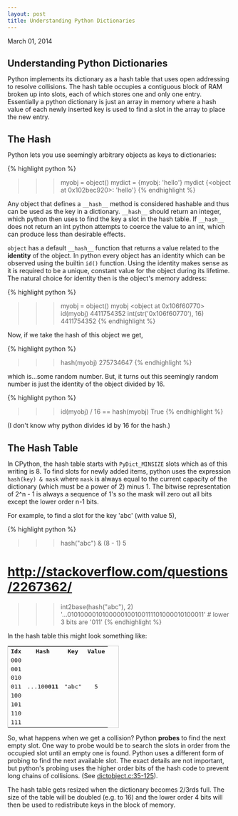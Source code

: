 ```yaml
---
layout: post
title: Understanding Python Dictionaries
---
```


<span class="meta">March 01, 2014</span>

<style>
h2.sectionTitle {
    margin-bottom: 10px;
}
#post ul {
    margin-left: 20px;
}
</style>

<h2 class="sectionTitle">Understanding Python Dictionaries</h2>

Python implements its dictionary as a hash table that uses open addressing to
resolve collisions.  The hash table occupies a contiguous block of RAM broken up
into slots, each of which stores one and only one entry.  Essentially a python
dictionary is just an array in memory where a hash value of each newly inserted key is
used to find a slot in the array to place the new entry.

<h2 class="sectionTitle">The Hash</h2>

Python lets you use seemingly arbitrary objects as keys to dictionaries:

{% highlight python %}
>>> myobj = object()
>>> mydict = {myobj: 'hello'}
>>> mydict
{<object at 0x102bec920>: 'hello'}
{% endhighlight %}

Any object that defines a ``__hash__`` method is considered hashable and thus
can be used as the key in a dictionary.  ``__hash__`` should return an integer,
which python then uses to find the key a slot in the hash table.
If ``__hash__`` does not return an int python attempts to coerce the value to
an int, which can produce less than desirable effects.

``object`` has a default ``__hash__`` function that returns a value
related to the __identity__ of the object.  In python every object has an identity
which can be observed using the builtin ``id()`` function.  Using the identity
makes sense as it is required to be a unique, constant value for the object during
its lifetime.  The natural choice for identity then is the object's
memory address:

{% highlight python %}
>>> myobj = object()
>>> myobj
<object at 0x106f60770>
>>> id(myobj)
4411754352
>>> int(str('0x106f60770'), 16)
4411754352
{% endhighlight %}

Now, if we take the hash of this object we get,

{% highlight python %}
>>> hash(myobj)
275734647
{% endhighlight %}

which is...some random number.  But, it turns out this seemingly random number is
just the identity of the object divided by 16.

{% highlight python %}
>>> id(myobj) / 16 == hash(myobj)
True
{% endhighlight %}

(I don't know why python divides id by 16 for the hash.)

<h2 class="sectionTitle">The Hash Table</h2>

In CPython, the hash table starts with ``PyDict_MINSIZE`` slots which
as of this writing is 8.  To find slots for newly added items, python uses the
expression ``hash(key) & mask`` where ``mask`` is always equal to the current capacity
of the dictionary (which must be a power of 2) minus 1.  The bitwise representation
of 2^n - 1 is always a sequence of 1's so the mask will zero out all bits except
the lower order n-1 bits.

For example, to find a slot for the key 'abc' (with value 5),

{% highlight python %}
>>> hash("abc") & (8 - 1)
5
# http://stackoverflow.com/questions/2267362/
>>> int2base(hash("abc"), 2)
'...0101000010100000100100111101000010100011' # lower 3 bits are '011'
{% endhighlight %}

In the hash table this might look something like:

<table style="width:250px; font-family:monospace; border: 1px solid #ccc; text-align: center;">
    <tr>
        <th>Idx</th>
        <th>Hash</th>
        <th>Key</th>
        <th>Value</th>
    </tr>
    <tr>
        <td>000</td>
        <td></td>
        <td></td>
        <td></td>
    </tr>
    <tr>
        <td>001</td>
        <td></td>
        <td></td>
        <td></td>
    </tr>
    <tr>
        <td>010</td>
        <td></td>
        <td></td>
        <td></td>
    </tr>
    <tr>
        <td>011</td>
        <td>...100<b>011</b></td>
        <td>"abc"</td>
        <td>5</td>
    </tr>
    <tr>
        <td>100</td>
        <td></td>
        <td></td>
        <td></td>
    </tr>
    <tr>
        <td>101</td>
        <td></td>
        <td></td>
        <td></td>
    </tr>
    <tr>
        <td>110</td>
        <td></td>
        <td></td>
        <td></td>
    </tr>
    <tr>
        <td>111</td>
        <td></td>
        <td></td>
        <td></td>
    </tr>
</table>

So, what happens when we get a collision?  Python __probes__ to find the next
empty slot.  One way to probe would be to search the slots in order from the
occupied slot until an empty one is found.  Python uses a different form of probing
to find the next available slot.  The exact details are not important, but python's
probing uses the higher order bits of the hash code to
prevent long chains of collisions.
(See [dictobject.c:35-125](http://hg.python.org/cpython/file/52f68c95e025/Objects/dictobject.c)).

The hash table gets resized when the dictionary becomes 2/3rds full.  The size of
the table will be doubled (e.g. to 16) and the lower order 4 bits will then
be used to redistribute keys in the block of memory.





